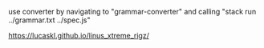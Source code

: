 use converter by navigating to "grammar-converter" and calling "stack run ../grammar.txt ../spec.js"

https://lucaskl.github.io/linus_xtreme_rigz/